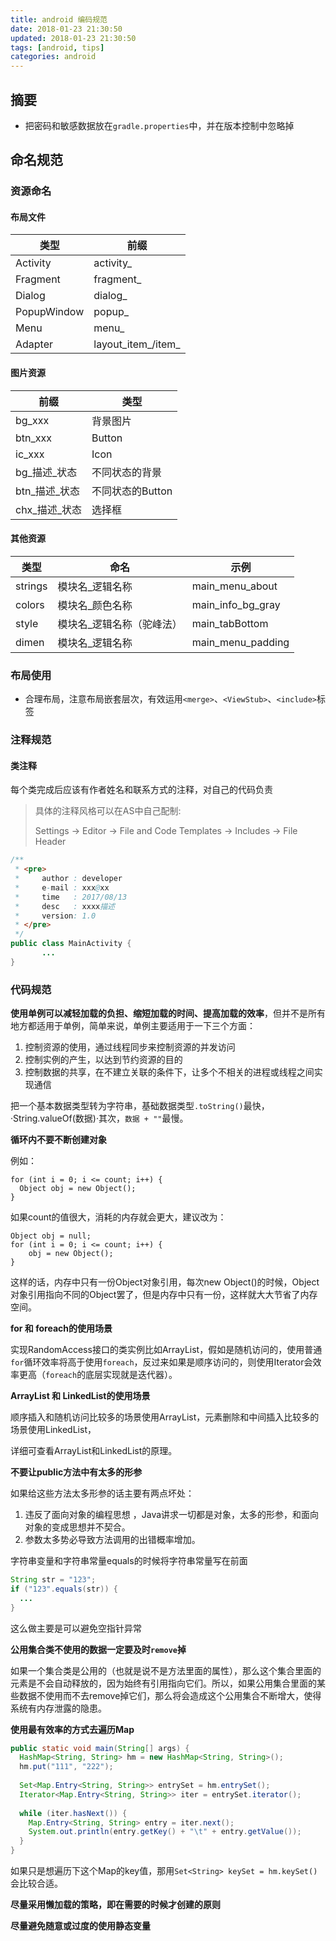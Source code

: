 ```yaml
---
title: android 编码规范
date: 2018-01-23 21:30:50
updated: 2018-01-23 21:30:50
tags: [android, tips]
categories: android
---
```


## 摘要

- 把密码和敏感数据放在`gradle.properties`中，并在版本控制中忽略掉


## 命名规范


### 资源命名
#### 布局文件
| **类型**      | **前缀**             |
| ----------- | ------------------ |
| Activity    | activity_          |
| Fragment    | fragment_          |
| Dialog      | dialog_            |
| PopupWindow | popup_             |
| Menu        | menu_              |
| Adapter     | layout_item_/item_ |

#### 图片资源
| **前缀**    | **类型**      |
| --------- | ----------- |
| bg_xxx    | 背景图片        |
| btn_xxx   | Button      |
| ic_xxx    | Icon        |
| bg_描述_状态  | 不同状态的背景     |
| btn_描述_状态 | 不同状态的Button |
| chx_描述_状态 | 选择框         |

#### 其他资源
| **类型**  | **命名**        | **示例**            |
| ------- | ------------- | ----------------- |
| strings | 模块名_逻辑名称      | main_menu_about   |
| colors  | 模块名_颜色名称      | main_info_bg_gray |
| style   | 模块名_逻辑名称（驼峰法） | main_tabBottom    |
| dimen   | 模块名_逻辑名称      | main_menu_padding |


### 布局使用
- 合理布局，注意布局嵌套层次，有效运用`<merge>`、`<ViewStub>`、`<include>`标签




### 注释规范

#### 类注释

每个类完成后应该有作者姓名和联系方式的注释，对自己的代码负责

> 具体的注释风格可以在AS中自己配制:
>
> Settings → Editor → File and Code Templates → Includes → File Header

```java
/**
 * <pre>
 *     author : developer
 *     e-mail : xxx@xx
 *     time   : 2017/08/13
 *     desc   : xxxx描述
 *     version: 1.0
 * </pre>
 */
public class MainActivity {
       ...
}
```



### 代码规范



**使用单例可以减轻加载的负担、缩短加载的时间、提高加载的效率**，但并不是所有地方都适用于单例，简单来说，单例主要适用于一下三个方面：
1. 控制资源的使用，通过线程同步来控制资源的并发访问
2. 控制实例的产生，以达到节约资源的目的
3. 控制数据的共享，在不建立关联的条件下，让多个不相关的进程或线程之间实现通信



把一个基本数据类型转为字符串，基础数据类型`.toString()`最快，·String.valueOf(数据)·其次，`数据 + ""`最慢。



**循环内不要不断创建对象**

例如：

```
for (int i = 0; i <= count; i++) {
  Object obj = new Object();
}
```

如果count的值很大，消耗的内存就会更大，建议改为：

```
Object obj = null;
for (int i = 0; i <= count; i++) {
	obj = new Object();
}
```

这样的话，内存中只有一份Object对象引用，每次new Object()的时候，Object对象引用指向不同的Object罢了，但是内存中只有一份，这样就大大节省了内存空间。



**for 和 foreach的使用场景**

实现RandomAccess接口的类实例比如ArrayList，假如是随机访问的，使用普通`for`循环效率将高于使用`foreach`，反过来如果是顺序访问的，则使用Iterator会效率更高（`foreach`的底层实现就是迭代器）。



**ArrayList 和 LinkedList的使用场景**

顺序插入和随机访问比较多的场景使用ArrayList，元素删除和中间插入比较多的场景使用LinkedList，

详细可查看ArrayList和LinkedList的原理。



**不要让public方法中有太多的形参**

如果给这些方法太多形参的话主要有两点坏处：

1. 违反了面向对象的编程思想 ，Java讲求一切都是对象，太多的形参，和面向对象的变成思想并不契合。
2. 参数太多势必导致方法调用的出错概率增加。



字符串变量和字符串常量equals的时候将字符串常量写在前面

```java
String str = "123";
if ("123".equals(str)) {
  ...
}
```

这么做主要是可以避免空指针异常



**公用集合类不使用的数据一定要及时`remove`掉**

如果一个集合类是公用的（也就是说不是方法里面的属性），那么这个集合里面的元素是不会自动释放的，因为始终有引用指向它们。所以，如果公用集合里面的某些数据不使用而不去remove掉它们，那么将会造成这个公用集合不断增大，使得系统有内存泄露的隐患。



**使用最有效率的方式去遍历Map**

```java
public static void main(String[] args) {
  HashMap<String, String> hm = new HashMap<String, String>();
  hm.put("111", "222");
  
  Set<Map.Entry<String, String>> entrySet = hm.entrySet();
  Iterator<Map.Entry<String, String>> iter = entrySet.iterator(); 
  
  while (iter.hasNext()) {
    Map.Entry<String, String> entry = iter.next();
    System.out.println(entry.getKey() + "\t" + entry.getValue());
  }
}
```

如果只是想遍历下这个Map的key值，那用`Set<String> keySet = hm.keySet()`会比较合适。



**尽量采用懒加载的策略，即在需要的时候才创建的原则**

**尽量避免随意或过度的使用静态变量**
